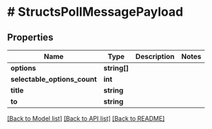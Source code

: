 # # StructsPollMessagePayload

## Properties

Name | Type | Description | Notes
------------ | ------------- | ------------- | -------------
**options** | **string[]** |  |
**selectable_options_count** | **int** |  |
**title** | **string** |  |
**to** | **string** |  |

[[Back to Model list]](../../README.md#models) [[Back to API list]](../../README.md#endpoints) [[Back to README]](../../README.md)
